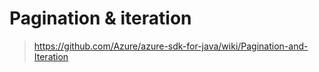 # Pagination & iteration

> https://github.com/Azure/azure-sdk-for-java/wiki/Pagination-and-Iteration